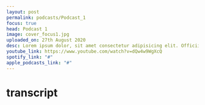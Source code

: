 ```yaml
---
layout: post
permalink: podcasts/Podcast_1
focus: true
head: Podcast 1
image: cover_focus1.jpg
uploaded_on: 27th August 2020
desc: Lorem ipsum dolor, sit amet consectetur adipisicing elit. Officiis, dolores. Perferendis dolores earum pariatur, ipsa officiis at repudiandae inventore recusandae nesciunt blanditiis. Cumque provident beatae, reprehenderit aliquam deleniti quas corporis accusantium, maxime quibusdam laborum voluptatibus ea, voluptatem voluptate? Fugit deserunt esse, ipsam blanditiis perspiciatis dolore nemo dolorum saepe. Earum, porro?
youtube_link: https://www.youtube.com/watch?v=dQw4w9WgXcQ
spotify_link: "#"
apple_podcasts_link: "#"
---
```


# transcript
